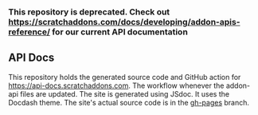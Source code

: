 ### This repository is deprecated. Check out https://scratchaddons.com/docs/developing/addon-apis-reference/ for our current API documentation
## API Docs
This repository holds the generated source code and GitHub action for https://api-docs.scratchaddons.com. The workflow whenever the addon-api files are updated.
The site is generated using JSdoc. It uses the Docdash theme. The site's actual source code is in the [gh-pages](https://github.com/ScratchAddons/api-docs/tree/gh-pages/) branch.
